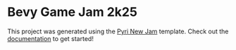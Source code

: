 # Bevy Game Jam 2k25

This project was generated using the [Pyri New Jam](https://github.com/benfrankel/pyri_new_jam) template.
Check out the [documentation](https://github.com/benfrankel/pyri_new_jam/blob/main/README.md) to get started!
